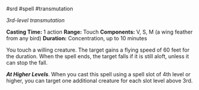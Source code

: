 #srd #spell #transmutation 

*3rd-level transmutation*

**Casting Time:** 1 action
**Range:** Touch
**Components:** V, S, M (a wing feather from any bird)
**Duration:** Concentration, up to 10 minutes

You touch a willing creature. The target gains a flying speed of 60 feet for the duration. When the spell ends, the target falls if it is still aloft, unless it can stop the fall.

***At Higher Levels***. When you cast this spell using a spell slot of 4th level or higher, you can target one additional creature for each slot level above 3rd.
